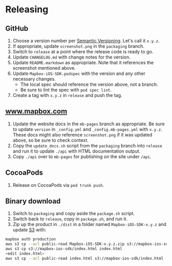 # Releasing

## GitHub

1. Choose a version number per [Semantic Versioning](http://semver.org/). Let's call it `x.y.z`. 
1. If appropriate, update `screenshot.png` in the `packaging` branch. 
1. Switch to `release` at a point where the release code is ready to go. 
1. Update `CHANGELOG.md` with change notes for the version. 
1. Update `README.markdown` as appropriate. Note that it references the screenshot mentioned above. 
1. Update `Mapbox-iOS-SDK.podspec` with the version and any other necessary changes. 
    - The local spec should reference the version above, not a branch. 
    - Be sure to lint the spec with `pod spec lint`. 
1. Create a tag with `x.y.z` in `release` and push the tag. 

## www.mapbox.com

1. Update the website docs in the `mb-pages` branch as appropriate. Be sure to update `version` in `_config.yml` and `_config.mb-pages.yml` with `x.y.z`. These docs might also reference `screenshot.png` if it was updated above, so be sure to check context. 
1. Copy the `update_docs.sh` script from the `packaging` branch into `release` and run it to update `./api` with HTML documentation output. 
1. Copy `./api` over to `mb-pages` for publishing on the site under `/api`. 

## CocoaPods

1. Release on CocoaPods via `pod trunk push`. 

## Binary download

1. Switch to `packaging` and copy aside the `package.sh` script. 
1. Switch back to `release`, copy in `package.sh`, and run it. 
1. Zip up the product in `./dist` in a folder named `Mapbox-iOS-SDK-x.y.z` and update [S3](http://mapbox-ios-sdk.s3.amazonaws.com/index.html) with:

```bash
mapbox auth production
aws s3 cp --acl public-read Mapbox-iOS-SDK-x.y.z.zip s3://mapbox-ios-sdk/Mapbox-iOS-SDK-x.y.z.zip.
aws s3 cp s3://mapbox-ios-sdk/index.html index.html
<edit index.html>
aws s3 cp --acl public-read index.html s3://mapbox-ios-sdk/index.html
```
